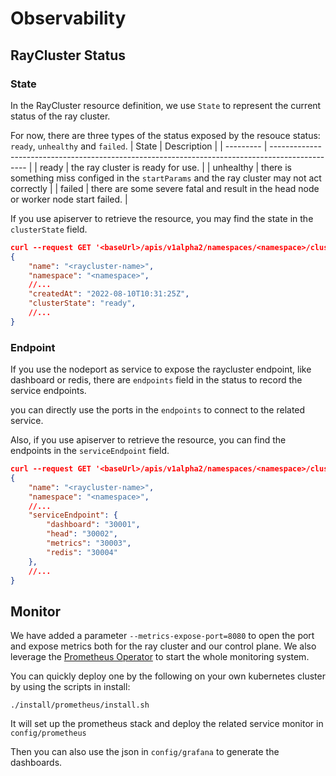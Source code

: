# Observability

## RayCluster Status

### State
In the RayCluster resource definition, we use `State` to represent the current status of the ray cluster.

For now, there are three types of the status exposed by the resouce status: `ready`, `unhealthy` and `failed`.
| State     | Description                                                                                     |
| --------- | ----------------------------------------------------------------------------------------------- |
| ready     | the ray cluster is ready for use.                                                               |
| unhealthy | there is something miss configed in the `startParams` and the ray cluster may not act correctly |
| failed    | there are some severe fatal and result in the head node or worker node start failed.            |

If you use apiserver to retrieve the resource, you may find the state in the `clusterState` field.

```json
curl --request GET '<baseUrl>/apis/v1alpha2/namespaces/<namespace>/clusters/<raycluster-name>'
{
    "name": "<raycluster-name>",
    "namespace": "<namespace>",
    //...
    "createdAt": "2022-08-10T10:31:25Z",
    "clusterState": "ready",
    //...
}
```

### Endpoint
If you use the nodeport as service to expose the raycluster endpoint, like dashboard or redis, there are `endpoints` field in the status to record the service endpoints.

you can directly use the ports in the `endpoints` to connect to the related service.

Also, if you use apiserver to retrieve the resource, you can find the endpoints in the `serviceEndpoint` field.

```json
curl --request GET '<baseUrl>/apis/v1alpha2/namespaces/<namespace>/clusters/<raycluster-name>'
{
    "name": "<raycluster-name>",
    "namespace": "<namespace>",
    //...
    "serviceEndpoint": {
        "dashboard": "30001",
        "head": "30002",
        "metrics": "30003",
        "redis": "30004"
    },
    //...
}
```

## Monitor

We have added a parameter `--metrics-expose-port=8080` to open the port and expose metrics both for the ray cluster and our control plane. We also leverage the [Prometheus Operator](https://github.com/prometheus-operator/prometheus-operator) to start the whole monitoring system.

You can quickly deploy one by the following on your own kubernetes cluster by using the scripts in install:

```shell
./install/prometheus/install.sh
```
It will set up the prometheus stack and deploy the related service monitor in `config/prometheus`

Then you can also use the json in `config/grafana` to generate the dashboards.
